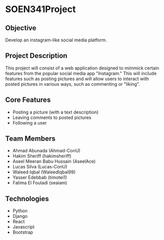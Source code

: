 # SOEN341Project

## Objective

Develop an instagram-like social media platform.

## Project Description

This project will consist of a web application designed to mimmick certain features from the popular social media app "Instagram." This will include features such as posting pictures and will allow users to interact with posted pictures in various ways, such as commenting or "liking". 

## Core Features

* Posting a picture (with a text description)
* Leaving comments to posted pictures
* Following a user

## Team Members

* Ahmad Abunada (Ahmad-ConU)
* Hakim Sheriff (hakimsheriff)
* Aseel Meeran Babu Hussain (AseelAce) 
* Lucas Silva (Lucas-ConU)
* Waleed Iqbal (WaleedIqbal99)
* Yasser Edebbab (timotei1)
* Fatima El Fouladi (seaiam)

## Technologies

* Python
* Django
* React
* Javascript
* Bootstrap
